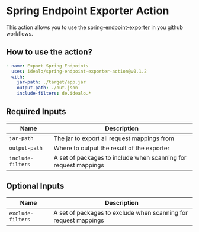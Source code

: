 # Spring Endpoint Exporter Action

This action allows you to use the [spring-endpoint-exporter](https://github.com/idealo/spring-endpoint-exporter) in you github
workflows.

## How to use the action?

```yaml
- name: Export Spring Endpoints
  uses: idealo/spring-endpoint-exporter-action@v0.1.2
  with:
    jar-path: ./target/app.jar
    output-path: ./out.json
    include-filters: de.idealo.*
```

## Required Inputs

| Name              | Description                                                     |
|-------------------|-----------------------------------------------------------------|
| `jar-path`        | The jar to export all request mappings from                     |
| `output-path`     | Where to output the result of the exporter                      |
| `include-filters` | A set of packages to include when scanning for request mappings |

## Optional Inputs

| Name              | Description                                                     |
|-------------------|-----------------------------------------------------------------|
| `exclude-filters` | A set of packages to exclude when scanning for request mappings |
